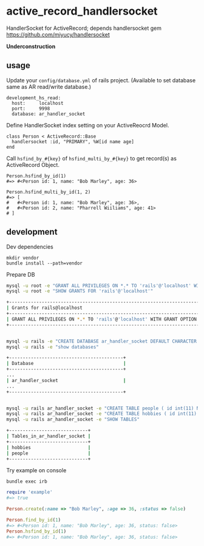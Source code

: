 active_record_handlersocket
===========================

HandlerSocket for ActiveRecord; depends handlersocket gem https://github.com/miyucy/handlersocket


**Underconstruction**

usage
------------------------------------------------------------

Update your `config/database.yml` of rails project. (Available to set database same as AR read/write database.)

```
development_hs_read:
  host:     localhost
  port:     9998
  database: ar_handler_socket
```

Define HandlerSocket index setting on your ActiveReocrd Model.

```
class Person < ActiveRecord::Base
  handlersocket :id, "PRIMARY", %W[id name age]
end
```

Call `hsfind_by_#{key}` of `hsfind_multi_by_#{key}` to get record(s) as ActiveRecord Object.

```
Person.hsfind_by_id(1)
#=> #<Person id: 1, name: "Bob Marley", age: 36>

Person.hsfind_multi_by_id(1, 2)
#=> [
#   #<Person id: 1, name: "Bob Marley", age: 36>,
#   #<Person id: 2, name: "Pharrell Wiiliams", age: 41>
# ]
```


development
------------------------------------------------------------

Dev dependencies

```
mkdir vendor
bundle install --path=vendor
```

Prepare DB

```sh
mysql -u root -e "GRANT ALL PRIVILEGES ON *.* TO 'rails'@'localhost' WITH GRANT OPTION"
mysql -u root -e "SHOW GRANTS FOR 'rails'@'localhost'"

+----------------------------------------------------------------------+
| Grants for rails@localhost                                           |
+----------------------------------------------------------------------+
| GRANT ALL PRIVILEGES ON *.* TO 'rails'@'localhost' WITH GRANT OPTION |
+----------------------------------------------------------------------+


mysql -u rails -e "CREATE DATABASE ar_handler_socket DEFAULT CHARACTER SET 'utf8'"
mysql -u rails -e "show databases"

+------------------------------------------+
| Database                                 |
+------------------------------------------+
...
| ar_handler_socket                        |
...
+------------------------------------------+


mysql -u rails ar_handler_socket -e "CREATE TABLE people ( id int(11) NOT NULL AUTO_INCREMENT, name varchar(255) DEFAULT '', age int(11) DEFAULT NULL, status tinyint(1) NOT NULL DEFAULT '1', PRIMARY KEY (id) ) ENGINE=InnoDB AUTO_INCREMENT=1 DEFAULT CHARSET=utf8"
mysql -u rails ar_handler_socket -e "CREATE TABLE hobbies ( id int(11) NOT NULL AUTO_INCREMENT, person_id int(11) NOT NULL, title varchar(255) DEFAULT '', created_at datetime DEFAULT NULL, updated_at datetime DEFAULT NULL, PRIMARY KEY (id), KEY index_hobbies_on_person_id (person_id) ) ENGINE=InnoDB AUTO_INCREMENT=1 DEFAULT CHARSET=utf8"
mysql -u rails ar_handler_socket -e "SHOW TABLES"

+-----------------------------+
| Tables_in_ar_handler_socket |
+-----------------------------+
| hobbies                     |
| people                      |
+-----------------------------+
```


Try example on console

```
bundle exec irb
```

```ruby
require 'example'
#=> true

Person.create(:name => "Bob Marley", :age => 36, :status => false)

Person.find_by_id(1)
#=> #<Person id: 1, name: "Bob Marley", age: 36, status: false>
Person.hsfind_by_id(1)
#=> #<Person id: 1, name: "Bob Marley", age: 36, status: false>
```

